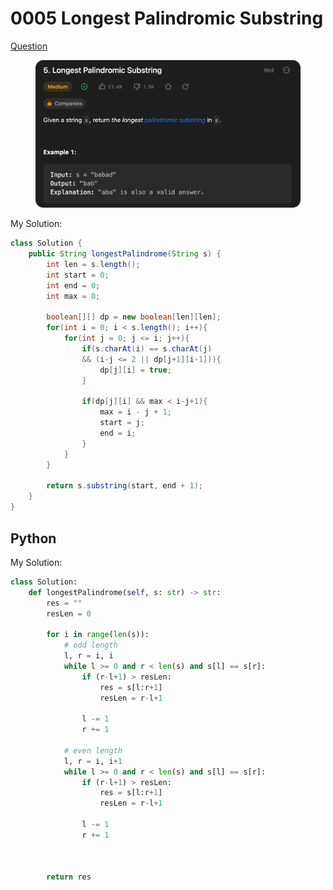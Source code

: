 # 0005 Longest Palindromic Substring

[Question](https://leetcode.com/problems/longest-palindromic-substring/description/)

<figure><img src="../.gitbook/assets/image (2) (1) (4).png" alt=""><figcaption></figcaption></figure>



My Solution:

```java
class Solution {
    public String longestPalindrome(String s) {
        int len = s.length();
        int start = 0;
        int end = 0;
        int max = 0;

        boolean[][] dp = new boolean[len][len];
        for(int i = 0; i < s.length(); i++){
            for(int j = 0; j <= i; j++){
                if(s.charAt(i) == s.charAt(j)
                && (i-j <= 2 || dp[j+1][i-1])){
                    dp[j][i] = true;
                }

                if(dp[j][i] && max < i-j+1){
                    max = i - j + 1;
                    start = j;
                    end = i;
                }
            }
        }

        return s.substring(start, end + 1);
    }
}
```







## Python

My Solution:

```python
class Solution:
    def longestPalindrome(self, s: str) -> str:
        res = ""
        resLen = 0

        for i in range(len(s)):
            # odd length
            l, r = i, i
            while l >= 0 and r < len(s) and s[l] == s[r]:
                if (r-l+1) > resLen:
                    res = s[l:r+1]
                    resLen = r-l+1

                l -= 1
                r += 1

            # even length 
            l, r = i, i+1
            while l >= 0 and r < len(s) and s[l] == s[r]:
                if (r-l+1) > resLen:
                    res = s[l:r+1]
                    resLen = r-l+1

                l -= 1
                r += 1



        return res
```
